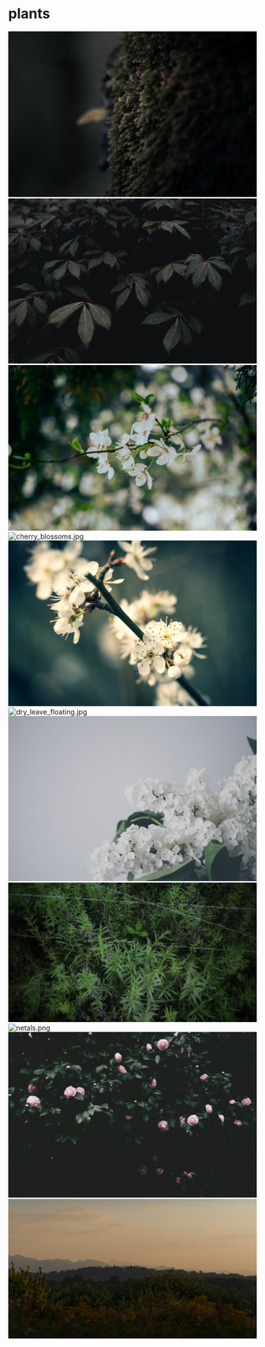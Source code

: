 # plants
<img src="a_close_up_of_a_plant.jpg" alt="a_close_up_of_a_plant.jpg">

<img src="a_group_of_black_leaves.jpg" alt="a_group_of_black_leaves.jpg">

<img src="blur_cherry.jpg" alt="blur_cherry.jpg">

<img src="cherry_blossoms.jpg" alt="cherry_blossoms.jpg">

<img src="close_up_cherry.jpg" alt="close_up_cherry.jpg">

<img src="dry_leave_floating.jpg" alt="dry_leave_floating.jpg">

<img src="flowers.jpg" alt="flowers.jpg">

<img src="grasslands.jpeg" alt="grasslands.jpeg">

<img src="netals.png" alt="netals.png">

<img src="pink_flowers_green_leaves.jpg" alt="pink_flowers_green_leaves.jpg">

<img src="pyrenees.jpg" alt="pyrenees.jpg">
